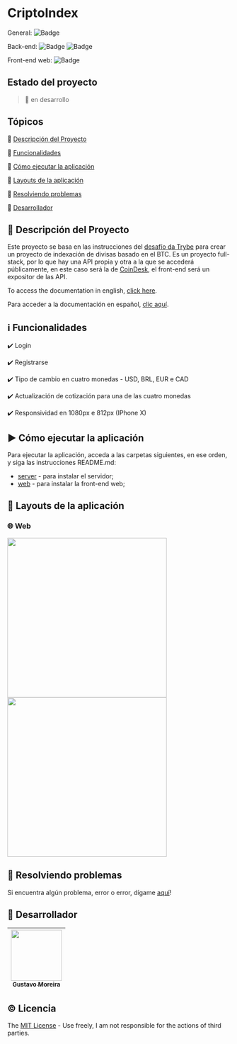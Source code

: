 # CriptoIndex

General: ![Badge](https://img.shields.io/badge/types-Flow%20%7C%20TypeScript-blue)

Back-end: ![Badge](https://img.shields.io/badge/node-%3E%3D%2012.18.2-brightgreen) ![Badge](https://img.shields.io/badge/PostgreSQL-v12.0-lightblue)

Front-end web: ![Badge](https://img.shields.io/badge/Bootcamp%20Rocketseat-ReactJS-blueviolet)

## Estado del proyecto

> 🚧 en desarrollo

## Tópicos

🔹 [Descripción del Proyecto](#link-descripción-del-proyecto)

🔹 [Funcionalidades](#information_source-funcionalidades)

🔹 [Cómo ejecutar la aplicación](#arrow_forward-como-ejecutar-la-aplicacion)

🔹 [Layouts de la aplicación](#scroll-layouts-de-la-aplicación)

🔹 [Resolviendo problemas](#hammer-resolviendo-problemas)

🔹 [Desarrollador](#octopus-Desarrollador)

## :link: Descripción del Proyecto

<p align="justify">
  
  Este proyecto se basa en las instrucciones del [desafío da Trybe](https://github.com/betrybe/technical-test) para crear un proyecto de indexación de divisas basado en el BTC. Es un proyecto full-stack, por lo que hay una API propia y otra a la que se accederá públicamente, en este caso será la de [CoinDesk](https://www.coindesk.com/coindesk-api), el front-end será un expositor de las API.

  To access the documentation in english, [click here](https://github.com/MGustav0/CriptoIndex/blob/main/README-us.md).
  
  Para acceder a la documentación en español, [clic aquí](https://github.com/MGustav0/CriptoIndex/blob/main/README-es.md).

</p>

## :information_source: Funcionalidades

✔️ Login

✔️ Registrarse

✔️ Tipo de cambio en cuatro monedas - USD, BRL, EUR e CAD

✔️ Actualización de cotización para una de las cuatro monedas

✔️ Responsividad en 1080px e 812px (IPhone X)

## :arrow_forward: Cómo ejecutar la aplicación

Para ejecutar la aplicación, acceda a las carpetas siguientes, en ese orden, y siga las instrucciones README.md:

- [server](https://github.com/MGustav0/CriptoIndex/blob/main/api) - para instalar el servidor;
- [web](https://github.com/MGustav0/CriptoIndex/blob/main/web) - para instalar la front-end web;

## :scroll: Layouts de la aplicación

### 🌐 Web

<img src="" width="360" heigth="640" />   <img src="" width="360" heigth="640" />

## :hammer: Resolviendo problemas

Si encuentra algún problema, error o error, dígame [aquí](https://github.com/MGustav0/CriptoIndex/issues)!

## :octopus: Desarrollador

| [<img src="https://avatars1.githubusercontent.com/u/18315899?s=460&u=54d9c6ea66f2b27120bf39dabe1d36ff22a92b9d&v=4>][(https://github.com/MGustav0](https://avatars1.githubusercontent.com/u/18315899?s=460&u=54d9c6ea66f2b27120bf39dabe1d36ff22a92b9d&v=4))" width=115><br><sub>Gustavo Moreira</sub>](https://github.com/MGustav0) |
| :---: |

## :copyright: Licencia

The [MIT License](https://opensource.org/licenses/MIT) - Use freely, I am not responsible for the actions of third parties.
